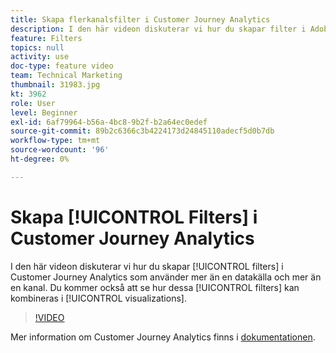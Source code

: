 ```yaml
---
title: Skapa flerkanalsfilter i Customer Journey Analytics
description: I den här videon diskuterar vi hur du skapar filter i Adobe Customer Journey Analytics som använder mer än en datakälla och mer än en kanal. Du kommer också att se hur dessa filter kan kombineras i visualiseringar.
feature: Filters
topics: null
activity: use
doc-type: feature video
team: Technical Marketing
thumbnail: 31983.jpg
kt: 3962
role: User
level: Beginner
exl-id: 6af79964-b56a-4bc8-9b2f-b2a64ec0edef
source-git-commit: 89b2c6366c3b4224173d24845110adecf5d0b7db
workflow-type: tm+mt
source-wordcount: '96'
ht-degree: 0%

---
```


# Skapa [!UICONTROL Filters] i Customer Journey Analytics

I den här videon diskuterar vi hur du skapar [!UICONTROL filters] i Customer Journey Analytics som använder mer än en datakälla och mer än en kanal. Du kommer också att se hur dessa [!UICONTROL filters] kan kombineras i [!UICONTROL visualizations].

>[!VIDEO](https://video.tv.adobe.com/v/31983/?quality=12&learn=on)

Mer information om Customer Journey Analytics finns i [dokumentationen](https://experienceleague.adobe.com/docs/analytics-platform/using/cja-landing.html).
